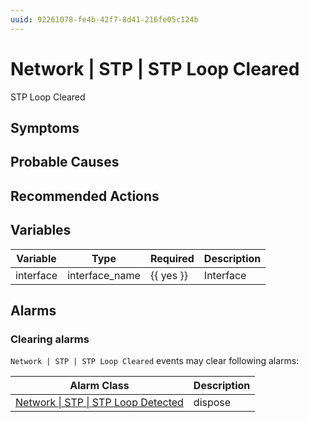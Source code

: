 ```yaml
---
uuid: 92261078-fe4b-42f7-8d41-216fe05c124b
---
```

# Network | STP | STP Loop Cleared

STP Loop Cleared

## Symptoms

## Probable Causes

## Recommended Actions

## Variables

| Variable  | Type           | Required  | Description |
| --------- | -------------- | --------- | ----------- |
| interface | interface_name | {{ yes }} | Interface   |

## Alarms

### Clearing alarms

`Network | STP | STP Loop Cleared` events may clear following alarms:

| Alarm Class                                                                                              | Description |
| -------------------------------------------------------------------------------------------------------- | ----------- |
| [Network \| STP \| STP Loop Detected](../../../alarm-classes-reference/network/stp/stp-loop-detected.md) | dispose     |
